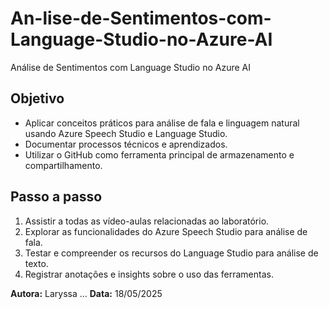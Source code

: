 # An-lise-de-Sentimentos-com-Language-Studio-no-Azure-AI
Análise de Sentimentos com Language Studio no Azure AI

## Objetivo
- Aplicar conceitos práticos para análise de fala e linguagem natural usando Azure Speech Studio e Language Studio.
- Documentar processos técnicos e aprendizados.
- Utilizar o GitHub como ferramenta principal de armazenamento e compartilhamento.

## Passo a passo
1. Assistir a todas as vídeo-aulas relacionadas ao laboratório.
2. Explorar as funcionalidades do Azure Speech Studio para análise de fala.
3. Testar e compreender os recursos do Language Studio para análise de texto.
4. Registrar anotações e insights sobre o uso das ferramentas.

**Autora:** Laryssa  ... **Data:** 18/05/2025
